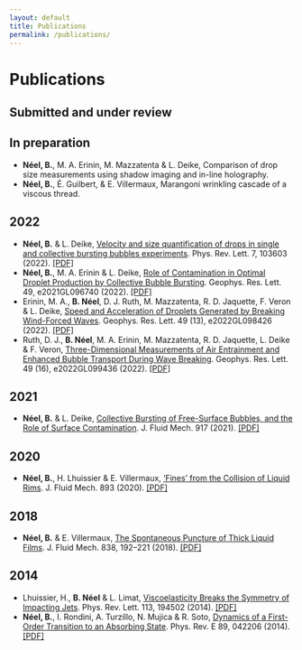 ```yaml
---
layout: default
title: Publications
permalink: /publications/
---
```



Publications
============

Submitted and under review
--------------------------

In preparation
--------------

* **Néel, B.**, M. A. Erinin, M. Mazzatenta & L. Deike, Comparison of drop size measurements using shadow imaging and in-line holography.
* **Néel, B.**, É. Guilbert, & E. Villermaux, Marangoni wrinkling cascade of a viscous thread.

2022
----
* **Néel, B.** & L. Deike, [Velocity and size quantification of drops in single and collective bursting bubbles experiments](https://doi.org/10.1103/PhysRevFluids.7.103603). Phys. Rev. Lett. 7, 103603 (2022). [[PDF]](/papers/Neel2022b.pdf)
* **Néel, B.**, M. A. Erinin & L. Deike, [Role of Contamination in Optimal Droplet Production by Collective Bubble Bursting](https://doi.org/10.1029/2021GL096740). Geophys. Res. Lett. 49, e2021GL096740 (2022). [[PDF]](/papers/Neel2022a.pdf)
* Erinin, M. A., **B. Néel**, D. J. Ruth, M. Mazzatenta, R. D. Jaquette, F. Veron & L. Deike, [Speed and Acceleration of Droplets Generated by Breaking Wind-Forced Waves](https://doi.org/10.1029/2022GL098426). Geophys. Res. Lett. 49 (13), e2022GL098426 (2022). [[PDF]](/papers/Erinin2022.pdf)
* Ruth, D. J., **B. Néel**, M. A. Erinin, M. Mazzatenta, R. D. Jaquette, L. Deike & F. Veron, [Three-Dimensional Measurements of Air Entrainment and Enhanced Bubble Transport During Wave Breaking](https://doi.org/10.1029/2022GL099436). Geophys. Res. Lett. 49 (16), e2022GL099436 (2022). [[PDF]](/papers/Ruth2022.pdf)

2021
----
* **Néel, B.** & L. Deike, [Collective Bursting of Free-Surface Bubbles, and the Role of Surface Contamination](https://doi.org/10.1017/jfm.2021.272). J. Fluid Mech. 917 (2021). [[PDF]](/papers/Neel2021.pdf)

2020
----

* **Néel, B.**, H. Lhuissier & E. Villermaux, [‘Fines’ from the Collision of Liquid Rims](https://doi.org/10.1017/jfm.2020.235). J. Fluid Mech. 893 (2020). [[PDF]](/papers/Neel2020.pdf)


2018
----

* **Néel, B.** & E. Villermaux, [The Spontaneous Puncture of Thick Liquid Films](https://doi.org/10.1017/jfm.2017.877). J. Fluid Mech. 838, 192–221 (2018). [[PDF]](/papers/Neel2018.pdf)


2014
----

* Lhuissier, H., **B. Néel** & L. Limat, [Viscoelasticity Breaks the Symmetry of Impacting Jets](https://doi.org/10.1103/PhysRevLett.113.194502). Phys. Rev. Lett. 113, 194502 (2014). [[PDF]](/papers/Lhuissier2014.pdf)
* **Néel, B.**, I. Rondini, A. Turzillo, N. Mujica & R. Soto, [Dynamics of a First-Order Transition to an Absorbing State](https://doi.org/10.1103/PhysRevE.89.042206). Phys. Rev. E 89, 042206 (2014). [[PDF]](/papers/Neel2014.pdf)
